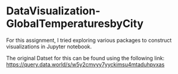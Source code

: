 # DataVisualization-GlobalTemperaturesbyCity
For this assignment, I tried exploring various packages to construct visualizations in Jupyter notebook.

The original Datset for this can be found using the following link:
https://query.data.world/s/w5y2cmvyy7yyckimsu4mtaduhpvxas
